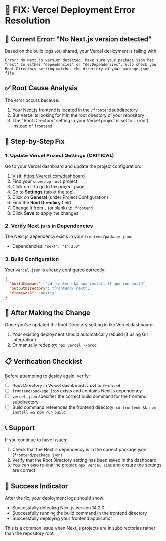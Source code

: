 # 🔧 FIX: Vercel Deployment Error Resolution

## 🚨 Current Error: "No Next.js version detected"

Based on the build logs you shared, your Vercel deployment is failing with:
```
Error: No Next.js version detected. Make sure your package.json has "next" in either "dependencies" or "devDependencies". Also check your Root Directory setting matches the directory of your package.json file.
```

## ✅ Root Cause Analysis

The error occurs because:
1. Your Next.js frontend is located in the `/frontend` subdirectory
2. But Vercel is looking for it in the root directory of your repository
3. The "Root Directory" setting in your Vercel project is set to `.` (root) instead of `frontend`

## 🔧 Step-by-Step Fix

### 1. Update Vercel Project Settings (CRITICAL)
Go to your Vercel dashboard and update the project configuration:

1. Visit: https://vercel.com/dashboard
2. Find your `superapp-rust` project
3. Click on it to go to the project page
4. Go to **Settings** (tab at the top)
5. Click on **General** (under Project Configuration)
6. Find the **Root Directory** field
7. Change it from `.` (or blank) to: `frontend`
8. Click **Save** to apply the changes

### 2. Verify Next.js is in Dependencies
The Next.js dependency exists in your `frontend/package.json`:
- Dependencies: `"next": "14.2.0"`

### 3. Build Configuration
Your `vercel.json` is already configured correctly:
```json
{
  "buildCommand": "cd frontend && npm install && npm run build",
  "outputDirectory": "frontend/.next",
  "framework": "nextjs"
}
```

## 🚀 After Making the Change

Once you've updated the Root Directory setting in the Vercel dashboard:

1. Your existing deployment should automatically rebuild (if using Git integration)
2. Or manually redeploy: `npx vercel --prod`

## 📋 Verification Checklist

Before attempting to deploy again, verify:

- [ ] Root Directory in Vercel dashboard is set to `frontend`
- [ ] `frontend/package.json` exists and contains Next.js dependency
- [ ] `vercel.json` specifies the correct build command for the frontend subdirectory
- [ ] Build command references the frontend directory: `cd frontend && npm install && npm run build`

## 📞 Support

If you continue to have issues:
1. Check that the Next.js dependency is in the correct package.json (`frontend/package.json`)
2. Verify that the Root Directory setting has been saved in the dashboard
3. You can also re-link the project: `npx vercel link` and ensure the settings are correct

## 🎯 Success Indicator

After the fix, your deployment logs should show:
- Successfully detecting Next.js version 14.2.0
- Successfully running the build command in the frontend directory
- Successfully deploying your frontend application

This is a common issue when Next.js projects are in subdirectories rather than the repository root.